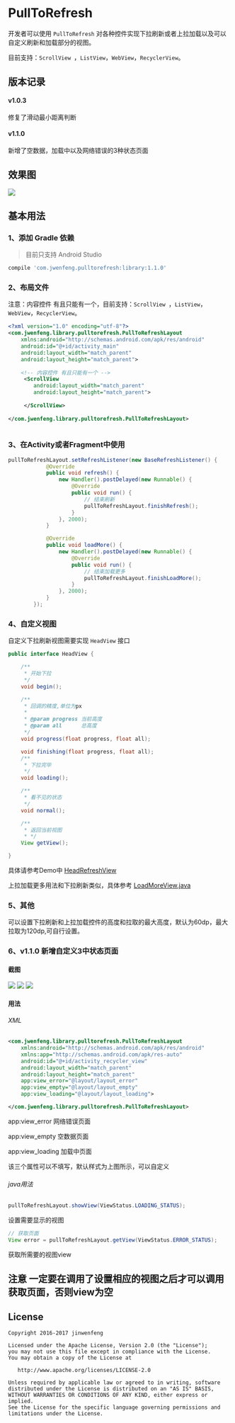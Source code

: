 # PullToRefresh

开发者可以使用 `PullToRefresh` 对各种控件实现下拉刷新或者上拉加载以及可以自定义刷新和加载部分的视图。

目前支持：`ScrollView `，`ListView`，`WebView`，`RecyclerView`。

## 版本记录

#### v1.0.3
修复了滑动最小距离判断

#### v1.1.0
新增了空数据，加载中以及网络错误的3种状态页面

## 效果图

![](Screenshot/PullToRefresh.gif)

## 基本用法

### 1、添加 Gradle 依赖
> 目前只支持 Android Studio

``` gradle
compile 'com.jwenfeng.pulltorefresh:library:1.1.0'
```

### 2、布局文件
注意：内容控件 有且只能有一个，目前支持：`ScrollView `，`ListView`，`WebView`，`RecyclerView`。

``` xml
<?xml version="1.0" encoding="utf-8"?>
<com.jwenfeng.library.pulltorefresh.PullToRefreshLayout 
    xmlns:android="http://schemas.android.com/apk/res/android"
    android:id="@+id/activity_main"
    android:layout_width="match_parent"
    android:layout_height="match_parent">
    
    <!-- 内容控件 有且只能有一个 -->
     <ScrollView
        android:layout_width="match_parent"
        android:layout_height="match_parent">
    
     </ScrollView>
    
</com.jwenfeng.library.pulltorefresh.PullToRefreshLayout>
    
```

### 3、在Activity或者Fragment中使用

``` java
pullToRefreshLayout.setRefreshListener(new BaseRefreshListener() {
            @Override
            public void refresh() {
                new Handler().postDelayed(new Runnable() {
                    @Override
                    public void run() {
                        // 结束刷新
                        pullToRefreshLayout.finishRefresh();
                    }
                }, 2000);
            }

            @Override
            public void loadMore() {
                new Handler().postDelayed(new Runnable() {
                    @Override
                    public void run() {
                        // 结束加载更多
                        pullToRefreshLayout.finishLoadMore();
                    }
                }, 2000);
            }
        });
```

### 4、自定义视图

自定义下拉刷新视图需要实现 `HeadView` 接口

``` java
public interface HeadView {

    /**
     * 开始下拉
     */
    void begin();

    /**
     * 回调的精度,单位为px
     *
     * @param progress 当前高度
     * @param all      总高度
     */
    void progress(float progress, float all);

    void finishing(float progress, float all);
    /**
     * 下拉完毕
     */
    void loading();

    /**
     * 看不见的状态
     */
    void normal();

    /**
     * 返回当前视图
     * */
    View getView();

}
```
具体请参考Demo中 [HeadRefreshView](https://github.com/823546371/PullToRefresh/blob/master/library/src/main/java/com/jwenfeng/library/pulltorefresh/view/HeadRefreshView.java)

上拉加载更多用法和下拉刷新类似，具体参考 [LoadMoreView.java](https://github.com/823546371/PullToRefresh/blob/master/library/src/main/java/com/jwenfeng/library/pulltorefresh/view/LoadMoreView.java)

### 5、其他

可以设置下拉刷新和上拉加载控件的高度和拉取的最大高度，默认为60dp，最大拉取为120dp,可自行设置。


### 6、v1.1.0 新增自定义3中状态页面

#### 截图
![](Screenshot/view01.png)
![](Screenshot/view02.png)
![](Screenshot/view03.png)


#### 用法

###### XML

``` xml
<com.jwenfeng.library.pulltorefresh.PullToRefreshLayout
    xmlns:android="http://schemas.android.com/apk/res/android"
    xmlns:app="http://schemas.android.com/apk/res-auto"
    android:id="@+id/activity_recycler_view"
    android:layout_width="match_parent"
    android:layout_height="match_parent"
    app:view_error="@layout/layout_error"
    app:view_empty="@layout/layout_empty"
    app:view_loading="@layout/layout_loading">

</com.jwenfeng.library.pulltorefresh.PullToRefreshLayout>
```

app:view_error    网络错误页面

app:view_empty    空数据页面

app:view_loading  加载中页面

该三个属性可以不填写，默认样式为上图所示，可以自定义


###### java用法

``` java
pullToRefreshLayout.showView(ViewStatus.LOADING_STATUS);
```
设置需要显示的视图
``` java
// 获取页面
View error = pullToRefreshLayout.getView(ViewStatus.ERROR_STATUS);
```
获取所需要的视图view

## 注意 一定要在调用了设置相应的视图之后才可以调用获取页面，否则view为空


## License

```
Copyright 2016-2017 jinwenfeng

Licensed under the Apache License, Version 2.0 (the "License");
you may not use this file except in compliance with the License.
You may obtain a copy of the License at

   http://www.apache.org/licenses/LICENSE-2.0

Unless required by applicable law or agreed to in writing, software
distributed under the License is distributed on an "AS IS" BASIS,
WITHOUT WARRANTIES OR CONDITIONS OF ANY KIND, either express or implied.
See the License for the specific language governing permissions and
limitations under the License.
```



